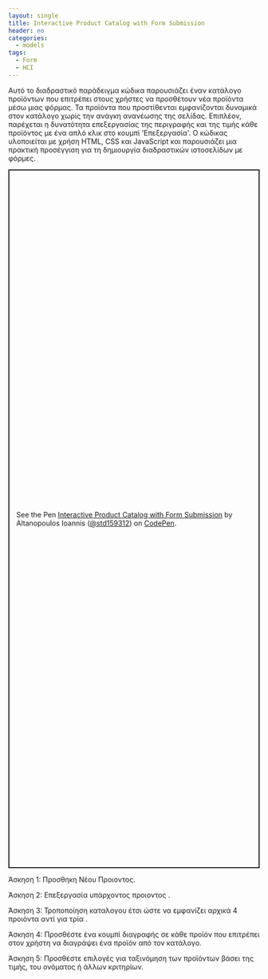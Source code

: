 ```yaml
---
layout: single
title: Interactive Product Catalog with Form Submission
header: no
categories:
  - models
tags:
  - Form
  - HCI
---
```



Αυτό το διαδραστικό παράδειγμα κώδικα παρουσιάζει έναν κατάλογο προϊόντων που επιτρέπει στους χρήστες να προσθέτουν νέα προϊόντα μέσω μιας φόρμας. Τα προϊόντα που προστίθενται  εμφανίζονται δυναμικά στον κατάλογο χωρίς την ανάγκη ανανέωσης της σελίδας. Επιπλέον, παρέχεται η δυνατότητα επεξεργασίας της περιγραφής και της τιμής κάθε προϊόντος με ένα απλό κλικ στο κουμπί 'Επεξεργασία'. Ο κώδικας υλοποιείται με χρήση HTML, CSS και JavaScript και παρουσιάζει μια πρακτική προσέγγιση για τη δημιουργία διαδραστικών ιστοσελίδων με φόρμες.

<p class="codepen" data-height="1400" data-default-tab="html,result" data-slug-hash="eYoQOER" data-user="std159312" style="height: 1400px; box-sizing: border-box; display: flex; align-items: center; justify-content: center; border: 2px solid; margin: 1em 0; padding: 1em;">
  <span>See the Pen <a href="https://codepen.io/std159312/pen/eYoQOER">
  Interactive Product Catalog with Form Submission</a> by Altanopoulos Ioannis (<a href="https://codepen.io/std159312">@std159312</a>)
  on <a href="https://codepen.io">CodePen</a>.</span>
</p>
<script async src="https://cpwebassets.codepen.io/assets/embed/ei.js"></script>

Άσκηση 1: Προσθηκη Νέου Προιοντος.

Άσκηση 2: Επεξεργασία υπάρχοντος προιοντος .

Άσκηση 3: Τροποποίηση καταλογου έτσι ώστε να εμφανίζει αρχικά 4 προιόντα αντί για τρία .

Άσκηση 4: Προσθέστε ένα κουμπί διαγραφής σε κάθε προϊόν που επιτρέπει στον χρήστη να διαγράψει ένα προϊόν από τον κατάλογο.

Άσκηση 5: Προσθέστε επιλογές για ταξινόμηση των προϊόντων βάσει της τιμής, του ονόματος ή άλλων κριτηρίων.

